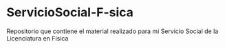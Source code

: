 # ServicioSocial-F-sica
Repositorio que contiene el material realizado para mi Servicio Social de la Licenciatura en Física
